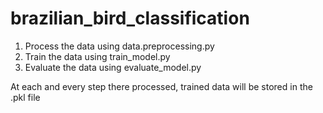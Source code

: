 # brazilian_bird_classification
1. Process the data using data.preprocessing.py
2. Train the data using train_model.py
3. Evaluate the data using evaluate_model.py

At each and every step there processed, trained data will be stored in the .pkl file
